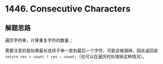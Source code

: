 # 1446. Consecutive Characters

## 解题思路

遍历字符串，计算重复字符的数量；

需要注意的是如果最长连续子串一直到最后一个字符，可能会被漏掉，因此返回是`return res > count ? res : count;`（也可以在遍历时处理掉这种情况）。